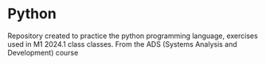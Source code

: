 # Python
Repository created to practice the python programming language, exercises used in M1 2024.1 class classes. From the ADS (Systems Analysis and Development) course

